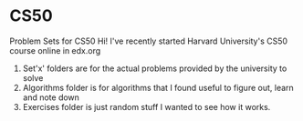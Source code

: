 # CS50
Problem Sets for CS50
Hi! I've recently started Harvard University's CS50 course online in edx.org

1. Set'x' folders are for the actual problems provided by the university to solve
2. Algorithms folder is for algorithms that I found useful to figure out, learn and note down
3. Exercises folder is just random stuff I wanted to see how it works.
